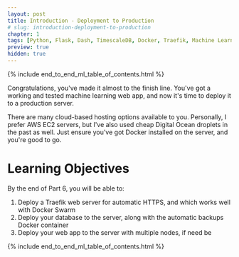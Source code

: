 ```yaml
---
layout: post
title: Introduction - Deployment to Production
# slug: introduction-deployment-to-production
chapter: 1
tags: [Python, Flask, Dash, TimescaleDB, Docker, Traefik, Machine Learning]
preview: true
hidden: true
---
```


{% include end_to_end_ml_table_of_contents.html %}

Congratulations, you've made it almost to the finish line. You've got a working and tested machine learning web app, and now it's time to deploy it to a production server. 

There are many cloud-based hosting options available to you. Personally, I prefer AWS EC2 servers, but I've also used cheap Digital Ocean droplets in the past as well. Just ensure you've got Docker installed on the server, and you're good to go.

# Learning Objectives
By the end of Part 6, you will be able to:
1. Deploy a Traefik web server for automatic HTTPS, and which works well with Docker Swarm
2. Deploy your database to the server, along with the automatic backups Docker container
3. Deploy your web app to the server with multiple nodes, if need be


{% include end_to_end_ml_table_of_contents.html %}
